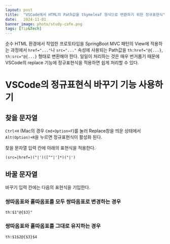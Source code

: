```yaml
---
layout: post
title:  "VSCode에서 HTML의 Path값을 thymeleaf 형식으로 변환하기 위한 정규표현식"
date:   2024-11-01
banner_image: photo/study-cafe.png
tags: [Tip&Tech]
---
```


순수 HTML 환경에서 작업한 프로토타입을 SpringBoot MVC 패턴의 View에 적용하는 과정에서 `href="..."`나 `src="..."` 속성에 사용되는 Path값을 `th:href="@{...}`, `th:src="@{...}` 형태로 변환해야 한다. 일일이 처리하는 것은 매우 번거롭기 때문에 VSCode의 replace 기능에 정규표현식을 적용하면 쉽게 처리할 수 있다.

<!--more-->


# VSCode의 정규표현식 바꾸기 기능 사용하기

## 찾을 문자열

`Ctrl+H` (Mac의 경우 `Cmd+Option+F`)를 눌러 Replace창을 띄운 상태에서 `Alt(Option)+R`을 누르면 정규표현식이 활성화 된다.

찾을 문자열 입력 칸에 아래의 표현식을 적용한다.

```regexp
(src=|href=)("|')([^"|']*)("|')
```

## 바꿀 문자열

바꾸기 입력 칸에는 다음의 표현식을 기입한다.

### 쌍따옴표와 홑따옴표를 모두 쌍따옴표로 변경하는 경우

```regexp
th:$1"@{$3}"
```

### 쌍따옴표와 홑따옴표를 그대로 유지하는 경우

```regexp
th:$1$2@{$3}$4
```